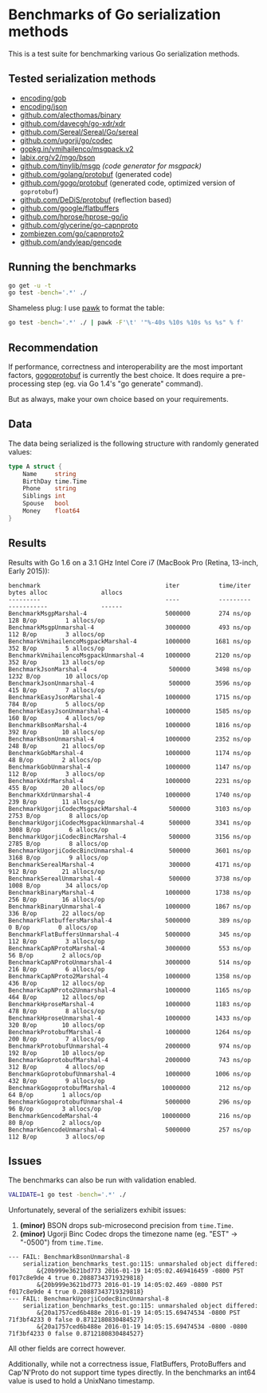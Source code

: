 # Benchmarks of Go serialization methods

This is a test suite for benchmarking various Go serialization methods.

## Tested serialization methods

- [encoding/gob](http://golang.org/pkg/encoding/gob/)
- [encoding/json](http://golang.org/pkg/encoding/json/)
- [github.com/alecthomas/binary](https://github.com/alecthomas/binary)
- [github.com/davecgh/go-xdr/xdr](https://github.com/davecgh/go-xdr)
- [github.com/Sereal/Sereal/Go/sereal](https://github.com/Sereal/Sereal)
- [github.com/ugorji/go/codec](https://github.com/ugorji/go/tree/master/codec)
- [gopkg.in/vmihailenco/msgpack.v2](https://github.com/vmihailenco/msgpack)
- [labix.org/v2/mgo/bson](https://labix.org/v2/mgo/bson)
- [github.com/tinylib/msgp](https://github.com/tinylib/msgp) *(code generator for msgpack)*
- [github.com/golang/protobuf](https://github.com/golang/protobuf) (generated code)
- [github.com/gogo/protobuf](https://gogo.github.io/) (generated code, optimized version of `goprotobuf`)
- [github.com/DeDiS/protobuf](https://github.com/DeDiS/protobuf) (reflection based)
- [github.com/google/flatbuffers](https://github.com/google/flatbuffers)
- [github.com/hprose/hprose-go/io](https://github.com/hprose/hprose-go)
- [github.com/glycerine/go-capnproto](https://github.com/glycerine/go-capnproto)
- [zombiezen.com/go/capnproto2](https://godoc.org/zombiezen.com/go/capnproto2)
- [github.com/andyleap/gencode](https://github.com/andyleap/gencode)

## Running the benchmarks

```bash
go get -u -t
go test -bench='.*' ./
```

Shameless plug: I use [pawk](https://github.com/alecthomas/pawk) to format the table:

```bash
go test -bench='.*' ./ | pawk -F'\t' '"%-40s %10s %10s %s %s" % f'
```

## Recommendation

If performance, correctness and interoperability are the most
important factors, [gogoprotobuf](https://gogo.github.io/) is
currently the best choice. It does require a pre-processing step (eg.
via Go 1.4's "go generate" command).

But as always, make your own choice based on your requirements.

## Data

The data being serialized is the following structure with randomly generated values:

```go
type A struct {
    Name     string
    BirthDay time.Time
    Phone    string
    Siblings int
    Spouse   bool
    Money    float64
}
```


## Results

Results with Go 1.6 on a 3.1 GHz Intel Core i7 (MacBook Pro (Retina, 13-inch, Early 2015)):

```
benchmark                                   iter           time/iter      bytes alloc               allocs
---------                                   ----           ---------      -----------               ------
BenchmarkMsgpMarshal-4                      5000000        274 ns/op      128 B/op        1 allocs/op
BenchmarkMsgpUnmarshal-4                    3000000        493 ns/op      112 B/op        3 allocs/op
BenchmarkVmihailencoMsgpackMarshal-4        1000000       1681 ns/op      352 B/op        5 allocs/op
BenchmarkVmihailencoMsgpackUnmarshal-4      1000000       2120 ns/op      352 B/op       13 allocs/op
BenchmarkJsonMarshal-4                       500000       3498 ns/op     1232 B/op       10 allocs/op
BenchmarkJsonUnmarshal-4                     500000       3596 ns/op      415 B/op        7 allocs/op
BenchmarkEasyJsonMarshal-4                  1000000       1715 ns/op      784 B/op        5 allocs/op
BenchmarkEasyJsonUnmarshal-4                1000000       1585 ns/op      160 B/op        4 allocs/op
BenchmarkBsonMarshal-4                      1000000       1816 ns/op      392 B/op       10 allocs/op
BenchmarkBsonUnmarshal-4                    1000000       2352 ns/op      248 B/op       21 allocs/op
BenchmarkGobMarshal-4                       1000000       1174 ns/op       48 B/op        2 allocs/op
BenchmarkGobUnmarshal-4                     1000000       1147 ns/op      112 B/op        3 allocs/op
BenchmarkXdrMarshal-4                       1000000       2231 ns/op      455 B/op       20 allocs/op
BenchmarkXdrUnmarshal-4                     1000000       1740 ns/op      239 B/op       11 allocs/op
BenchmarkUgorjiCodecMsgpackMarshal-4         500000       3103 ns/op     2753 B/op        8 allocs/op
BenchmarkUgorjiCodecMsgpackUnmarshal-4       500000       3341 ns/op     3008 B/op        6 allocs/op
BenchmarkUgorjiCodecBincMarshal-4            500000       3156 ns/op     2785 B/op        8 allocs/op
BenchmarkUgorjiCodecBincUnmarshal-4          500000       3601 ns/op     3168 B/op        9 allocs/op
BenchmarkSerealMarshal-4                     300000       4171 ns/op      912 B/op       21 allocs/op
BenchmarkSerealUnmarshal-4                   500000       3738 ns/op     1008 B/op       34 allocs/op
BenchmarkBinaryMarshal-4                    1000000       1738 ns/op      256 B/op       16 allocs/op
BenchmarkBinaryUnmarshal-4                  1000000       1867 ns/op      336 B/op       22 allocs/op
BenchmarkFlatbuffersMarshal-4               5000000        389 ns/op        0 B/op        0 allocs/op
BenchmarkFlatBuffersUnmarshal-4             5000000        345 ns/op      112 B/op        3 allocs/op
BenchmarkCapNProtoMarshal-4                 3000000        553 ns/op       56 B/op        2 allocs/op
BenchmarkCapNProtoUnmarshal-4               3000000        514 ns/op      216 B/op        6 allocs/op
BenchmarkCapNProto2Marshal-4                1000000       1358 ns/op      436 B/op       12 allocs/op
BenchmarkCapNProto2Unmarshal-4              1000000       1165 ns/op      464 B/op       12 allocs/op
BenchmarkHproseMarshal-4                    1000000       1183 ns/op      478 B/op        8 allocs/op
BenchmarkHproseUnmarshal-4                  1000000       1433 ns/op      320 B/op       10 allocs/op
BenchmarkProtobufMarshal-4                  1000000       1264 ns/op      200 B/op        7 allocs/op
BenchmarkProtobufUnmarshal-4                2000000        974 ns/op      192 B/op       10 allocs/op
BenchmarkGoprotobufMarshal-4                2000000        743 ns/op      312 B/op        4 allocs/op
BenchmarkGoprotobufUnmarshal-4              1000000       1006 ns/op      432 B/op        9 allocs/op
BenchmarkGogoprotobufMarshal-4             10000000        212 ns/op       64 B/op        1 allocs/op
BenchmarkGogoprotobufUnmarshal-4            5000000        296 ns/op       96 B/op        3 allocs/op
BenchmarkGencodeMarshal-4                  10000000        216 ns/op       80 B/op        2 allocs/op
BenchmarkGencodeUnmarshal-4                 5000000        257 ns/op      112 B/op        3 allocs/op
```

## Issues


The benchmarks can also be run with validation enabled.

```bash
VALIDATE=1 go test -bench='.*' ./
```

Unfortunately, several of the serializers exhibit issues:

1. **(minor)** BSON drops sub-microsecond precision from `time.Time`.
3. **(minor)** Ugorji Binc Codec drops the timezone name (eg. "EST" -> "-0500") from `time.Time`.

```
--- FAIL: BenchmarkBsonUnmarshal-8
    serialization_benchmarks_test.go:115: unmarshaled object differed:
        &{20b999e3621bd773 2016-01-19 14:05:02.469416459 -0800 PST f017c8e9de 4 true 0.20887343719329818}
        &{20b999e3621bd773 2016-01-19 14:05:02.469 -0800 PST f017c8e9de 4 true 0.20887343719329818}
--- FAIL: BenchmarkUgorjiCodecBincUnmarshal-8
    serialization_benchmarks_test.go:115: unmarshaled object differed:
        &{20a1757ced6b488e 2016-01-19 14:05:15.69474534 -0800 PST 71f3bf4233 0 false 0.8712180830484527}
        &{20a1757ced6b488e 2016-01-19 14:05:15.69474534 -0800 -0800 71f3bf4233 0 false 0.8712180830484527}
```

All other fields are correct however.

Additionally, while not a correctness issue, FlatBuffers, ProtoBuffers and Cap'N'Proto do not
support time types directly. In the benchmarks an int64 value is used to hold a UnixNano timestamp.
